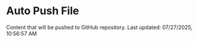 # Auto Push File

Content that will be pushed to GitHub repository.
Last updated: 07/27/2025, 10:56:57 AM